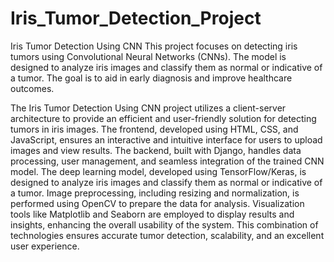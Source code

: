 # Iris_Tumor_Detection_Project
Iris Tumor Detection Using CNN 
This project focuses on detecting iris tumors using Convolutional Neural Networks (CNNs). The model is designed to analyze iris images and classify them as normal or indicative of a tumor. The goal is to aid in early diagnosis and improve healthcare outcomes.

The Iris Tumor Detection Using CNN project utilizes a client-server architecture to provide an efficient and user-friendly solution for detecting tumors in iris images. The frontend, developed using HTML, CSS, and JavaScript, ensures an interactive and intuitive interface for users to upload images and view results. The backend, built with Django, handles data processing, user management, and seamless integration of the trained CNN model. The deep learning model, developed using TensorFlow/Keras, is designed to analyze iris images and classify them as normal or indicative of a tumor. Image preprocessing, including resizing and normalization, is performed using OpenCV to prepare the data for analysis. Visualization tools like Matplotlib and Seaborn are employed to display results and insights, enhancing the overall usability of the system. This combination of technologies ensures accurate tumor detection, scalability, and an excellent user experience.
